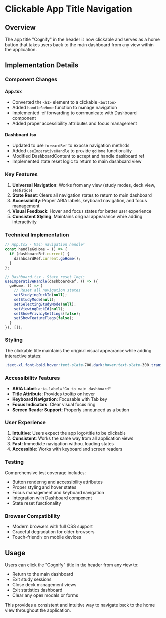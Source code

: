 # Clickable App Title Navigation

## Overview

The app title "Cognify" in the header is now clickable and serves as a home button that takes users back to the main dashboard from any view within the application.

## Implementation Details

### Component Changes

#### App.tsx
- Converted the `<h1>` element to a clickable `<button>`
- Added `handleGoHome` function to manage navigation
- Implemented ref forwarding to communicate with Dashboard component
- Added proper accessibility attributes and focus management

#### Dashboard.tsx
- Updated to use `forwardRef` to expose navigation methods
- Added `useImperativeHandle` to provide `goHome` functionality
- Modified DashboardContent to accept and handle dashboard ref
- Implemented state reset logic to return to main dashboard view

### Key Features

1. **Universal Navigation**: Works from any view (study modes, deck view, statistics)
2. **State Reset**: Clears all navigation states to return to main dashboard
3. **Accessibility**: Proper ARIA labels, keyboard navigation, and focus management
4. **Visual Feedback**: Hover and focus states for better user experience
5. **Consistent Styling**: Maintains original appearance while adding interactivity

### Technical Implementation

```typescript
// App.tsx - Main navigation handler
const handleGoHome = () => {
  if (dashboardRef.current) {
    dashboardRef.current.goHome();
  }
};

// Dashboard.tsx - State reset logic
useImperativeHandle(dashboardRef, () => ({
  goHome: () => {
    // Reset all navigation states
    setStudyingDeckId(null);
    setStudyMode(null);
    setSelectingStudyMode(null);
    setViewingDeckId(null);
    setShowPrivacySettings(false);
    setShowFeatureFlags(false);
  }
}), []);
```

### Styling

The clickable title maintains the original visual appearance while adding interactive states:

```css
.text-xl.font-bold.hover:text-slate-700.dark:hover:text-slate-300.transition-colors.cursor-pointer.focus:outline-none.focus:ring-2.focus:ring-slate-400.dark:focus:ring-slate-500.rounded-md.px-2.py-1
```

### Accessibility Features

- **ARIA Label**: `aria-label="Go to main dashboard"`
- **Title Attribute**: Provides tooltip on hover
- **Keyboard Navigation**: Focusable with Tab key
- **Focus Indicators**: Clear visual focus ring
- **Screen Reader Support**: Properly announced as a button

### User Experience

1. **Intuitive**: Users expect the app logo/title to be clickable
2. **Consistent**: Works the same way from all application views
3. **Fast**: Immediate navigation without loading states
4. **Accessible**: Works with keyboard and screen readers

### Testing

Comprehensive test coverage includes:
- Button rendering and accessibility attributes
- Proper styling and hover states
- Focus management and keyboard navigation
- Integration with Dashboard component
- State reset functionality

### Browser Compatibility

- Modern browsers with full CSS support
- Graceful degradation for older browsers
- Touch-friendly on mobile devices

## Usage

Users can click the "Cognify" title in the header from any view to:
- Return to the main dashboard
- Exit study sessions
- Close deck management views
- Exit statistics dashboard
- Clear any open modals or forms

This provides a consistent and intuitive way to navigate back to the home view throughout the application.
